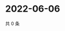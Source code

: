 # 2022-06-06

共 0 条

<!-- BEGIN WEIBO -->
<!-- 最后更新时间 Mon Jun 06 2022 08:24:23 GMT+0800 (China Standard Time) -->

<!-- END WEIBO -->
